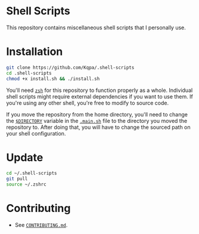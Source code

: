 # **Shell Scripts**

This repository contains miscellaneous shell scripts that I personally use.

# Installation

```sh
git clone https://github.com/Kqpa/.shell-scripts
cd .shell-scripts 
chmod +x install.sh && ./install.sh
```

You'll need [`zsh`](https://zsh.sourceforge.io) for this repository to function properly as a whole. Individual shell scripts might require external dependencies if you want to use them. If you're using any other shell, you're free to modify to source code. 

If you move the repository from the home directory, you'll need to change the [`$DIRECTORY`](https://github.com/Kqpa/.shell-scripts/blob/master/.main.sh#L2) variable in the [`.main.sh`](https://github.com/Kqpa/.shell-scripts/blob/master/.main.sh) file to the directory you moved the repository to. After doing that, you will have to change the sourced path on your shell configuration.

# Update

```sh
cd ~/.shell-scripts
git pull
source ~/.zshrc
```

# Contributing

- See [`CONTRIBUTING.md`](https://github.com/Kqpa/.shell-scripts/blob/master/CONTRIBUTING.md).